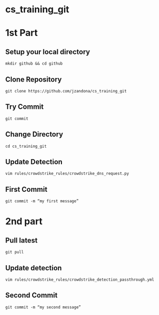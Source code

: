 # cs_training_git

# 1st Part
## Setup your local directory
`mkdir github && cd github`

## Clone Repository
`git clone https://github.com/jzandona/cs_training_git`

## Try Commit
`git commit`

## Change Directory
`cd cs_training_git` 

## Update Detection
`vim rules/crowdstrike_rules/crowdstrike_dns_request.py`

## First Commit 
`git commit -m “my first message”`

# 2nd part
## Pull latest
`git pull`

## Update detection
`vim rules/crowdstrike_rules/crowdstrike_detection_passthrough.yml`

## Second Commit
`git commit -m “my second message”`

